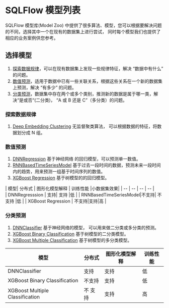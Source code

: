 # SQLFlow 模型列表

SQLFlow 模型库(Model Zoo) 中提供了很多算法、模型，您可以根据要解决问题的不同，选择其中一个在现有的数据集上进行尝试，
同时每个模型我们也提供了相应的业务案例供您参考。

## 选择模型

1. [探索数据规律](#探索数据规律)，可以在现有数据集上发现一些规律特征，解决 “数据中有什么” 的问题。
1. [数值预测](#数值预测)，适用于数据中已有一些关联关系，根据这些关系在一个新的数据集上预测，解决 “有多少” 的问题。
1. [分类预测](#分类预测)，数据集中存在两个或多个类别，推测新的数据是属于哪一类，解决“是或否“(二分类)， “A 或 B 还是 C”（多分类）的问题。

### 探索数据规律

1. [Deep Embedding Clustering](/doc/sqlflow.org_cn/models/deep_embedding_clustering.md) 无监督聚类算法，
可以根据数据的特征，将数据划分成 N 组。

### 数值预测

1. [DNNRegression](https://github.com/sql-machine-learning/models/blob/develop/sqlflow_models/dnnregressor.py) 基于神经网络
    的回归模型，可以预测单一数值。
1. [RNNBasedTimeSeriesModel](https://github.com/sql-machine-learning/models/blob/develop/sqlflow_models/rnn_based_time_series.py) 基于过去一段时间的数据，预测未来一段时间内的趋势，用来预测一组基于时间序列的数值。
1. [XGBoost Regression](#) 基于树模型的的回归模型。

| 模型| 分布式 | 图形化模型解释 | 训练性能 |小数据集效果|
| -- | -- | -- | -- |  
| DNNRegresssion | 支持| 支持 |低 |
| RNNBasedTimeSeriesModel|不支持| 不支持 |低 |
| XGBoost Regression | 不支持|支持|高 |

### 分类预测

1. [DNNClassifier](https://github.com/sql-machine-learning/models/blob/develop/sqlflow_models/dnnclassifier.py) 基于神经网络的模型，
可以用来做二分类或多分类的预测。
1. [XGBoost Binary Classification](#) 基于树模型的二分类模型。
1. [XGBoost Multiple Classification](#) 基于树模型的多分类模型。

| 模型| 分布式 | 图形化模型解释 | 训练性能 |
| -- | -- | -- | -- |
| DNNClassifier | 支持| 支持 |低|
| XGBoost Binary Classification |不支持|支持|低 |
| XGBoost Multiple Classification|不 支持|支持|高 |
